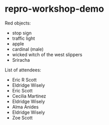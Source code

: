 # repro-workshop-demo
Red objects:
- stop sign
- traffic light
- apple
- cardinal (male)
- wicked witch of the west slippers 
- Sriracha



List of attendees:
- Eric R Scott
- Eldridge Wisely
- Eric Scott
- Cecilia Martinez
- Eldridge Wisely
- Alma Anides
- Eldridge Wisely
- Zoe Scott
